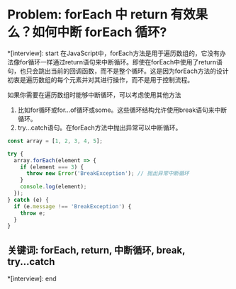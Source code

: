 # Problem: forEach 中 return 有效果么？如何中断 forEach 循环?

*[interview]: start
在JavaScript中，forEach方法是用于遍历数组的，它没有办法像for循环一样通过return语句来中断循环。即使在forEach中使用了return语句，也只会跳出当前的回调函数，而不是整个循环。这是因为forEach方法的设计初衷是遍历数组的每个元素并对其进行操作，而不是用于控制流程。

如果你需要在遍历数组时能够中断循环，可以考虑使用其他方法
1. 比如for循环或for...of循环或some。这些循环结构允许使用break语句来中断循环。
2. try...catch语句。在forEach方法中抛出异常可以中断循环。
```javascript
const array = [1, 2, 3, 4, 5];

try {
  array.forEach(element => {
    if (element === 3) {
      throw new Error('BreakException'); // 抛出异常中断循环
    }
    console.log(element);
  });
} catch (e) {
  if (e.message !== 'BreakException') {
    throw e;
  }
}
```

## 关键词: forEach, return, 中断循环, break, try...catch
*[interview]: end
